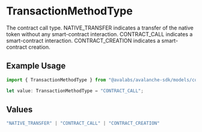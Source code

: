 # TransactionMethodType

The contract call type. NATIVE_TRANSFER indicates a transfer of the native token without any smart-contract interaction. CONTRACT_CALL indicates a smart-contract interaction. CONTRACT_CREATION indicates a smart-contract creation.

## Example Usage

```typescript
import { TransactionMethodType } from "@avalabs/avalanche-sdk/models/components";

let value: TransactionMethodType = "CONTRACT_CALL";
```

## Values

```typescript
"NATIVE_TRANSFER" | "CONTRACT_CALL" | "CONTRACT_CREATION"
```